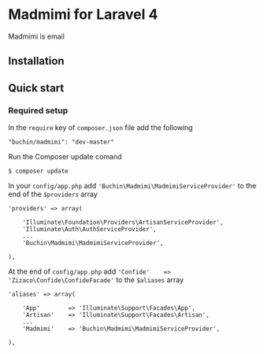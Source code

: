 Madmimi for Laravel 4
=====================
Madmimi is email 

## Installation

## Quick start

### Required setup

In the `require` key of `composer.json` file add the following

    "buchin/madmimi": "dev-master"

Run the Composer update comand

    $ composer update

In your `config/app.php` add `'Buchin\Madmimi\MadmimiServiceProvider'` to the end of the `$providers` array

    'providers' => array(

        'Illuminate\Foundation\Providers\ArtisanServiceProvider',
        'Illuminate\Auth\AuthServiceProvider',
        ...
        'Buchin\Madmimi\MadmimiServiceProvider',

    ),

At the end of `config/app.php` add `'Confide'    => 'Zizaco\Confide\ConfideFacade'` to the `$aliases` array

    'aliases' => array(

        'App'        => 'Illuminate\Support\Facades\App',
        'Artisan'    => 'Illuminate\Support\Facades\Artisan',
        ...
        'Madmimi'    => 'Buchin\Madmimi\MadmimiServiceProvider',

    ),
